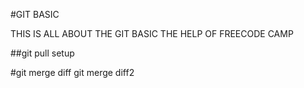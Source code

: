 #GIT BASIC 

THIS IS ALL ABOUT THE GIT BASIC THE HELP OF FREECODE CAMP

##git pull setup

#git merge diff
git merge diff2
